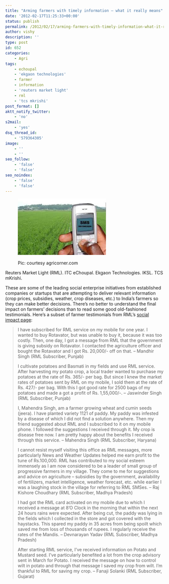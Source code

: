 ```yaml
---
title: "Arming farmers with timely information – what it really means"
date: '2012-02-17T11:25:33+00:00'
status: publish
permalink: /2012/02/17/arming-farmers-with-timely-information-what-it-really-means
author: vishy
description: ''
type: post
id: 652
categories:
    - Agri
tags:
    - echoupal
    - 'ekgaon technologies'
    - farmer
    - information
    - 'reuters market light'
    - rml
    - 'tcs mkrishi'
post_format: []
aktt_notify_twitter:
    - 'no'
s2mail:
    - 'yes'
dsq_thread_id:
    - '579364305'
image:
    - ''
    - ''
seo_follow:
    - 'false'
    - 'false'
seo_noindex:
    - 'false'
    - 'false'
---
```

<figure aria-describedby="caption-attachment-653" class="wp-caption alignleft" id="attachment_653" style="width: 280px">

[![](../../../../uploads/2012/02/irrisat_sms_agricorner_com.jpeg "irrisat_sms_agricorner_com")](../../../../uploads/2012/02/irrisat_sms_agricorner_com.jpeg)<figcaption class="wp-caption-text" id="caption-attachment-653">Pic: courtesy agricorner.com</figcaption></figure>

Reuters Market Light (RML). ITC eChoupal. Ekgaon Technologies. IKSL. TCS mKrishi.

These are some of the leading social enterprise initiatives from established companies or startups that are attempting to deliver relevant information (crop prices, subsidies, weather, crop diseases, etc.) to India’s farmers so they can make better decisions. There’s no better to understand the final impact on farmers’ decisions than to read some good old-fashioned testimonials. Here’s a subset of farmer testimonials from RML’s [social impact page](http://reutersmarketlight.com/impact.php):

> I have subscribed for RML service on my mobile for one year. I wanted to buy Rotavator, but was unable to buy it, because it was too costly. Then, one day, I got a message from RML that the government is giving subsidy on Rotavator. I contacted the agriculture officer and bought the Rotavator and I got Rs. 20,000/- off on that. – Mandhir Singh (RML Subscriber, Punjab)
> 
> I cultivate potatoes and Basmati in my fields and use RML service. After harvesting my potato crop, a local trader wanted to purchase my potatoes at the rate of Rs. 365/- per bag. But since I knew the market rates of potatoes sent by RML on my mobile, I sold them at the rate of Rs. 427/- per bag. With this I got good rate for 2500 bags of my potatoes and made a got a profit of Rs. 1,55,000/-. – Jaswinder Singh (RML Subscriber, Punjab)
> 
> I, Mahendra Singh, am a farmer growing wheat and cumin seeds (jeera). I have planted variety 1121 of paddy. My paddy was infested by a disease of which I did not find a solution anywhere. Then my friend suggested about RML and I subscribed to it on my mobile phone. I followed the suggestions I received through it. My crop is disease free now. I am pretty happy about the benefits I received through this service. – Mahendra Singh (RML Subscriber, Haryana)
> 
> I cannot resist myself visiting this office as RML messages, more particularly News and Weather Updates helped me earn profit to the tune of Rs.100,000. RML has contributed to my social esteem immensely as I am now considered to be a leader of small group of progressive farmers in my village. They come to me for suggestions and advice on agriculture – subsidies by the government, availability of fertilizers, market intelligence, weather forecast, etc. while earlier I was a laughing stock in the village for referring to RML SMSes. – Raj Kishore Choudhary (RML Subscriber, Madhya Pradesh)
> 
> I had got the RML card activated on my mobile due to which I received a message at 8’O Clock in the morning that within the next 24 hours rains were expected. After being cut, the paddy was lying in the fields which I collected in the store and got covered with the haystacks. This spared my paddy in 35 acres from being spoilt which saved me from loss of thousands of rupees. I regularly receive the rates of the Mandis. – Devnarayan Yadav (RML Subscriber, Madhya Pradesh)
> 
> After starting RML service, I’ve received information on Potato and Mustard seed. I’ve particularly benefited a lot from the crop advisory sent in March for Potato. I received the message on how to control wilt in potato and through that message I saved my crop from wilt. I’m thankful to RML for saving my crop. – Fanaji Solanki (RML Subscriber, Gujarat)